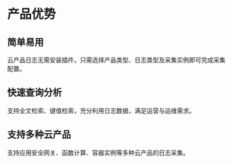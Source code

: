 # 产品优势

## 简单易用 
云产品日志无需安装插件，只需选择产品类型、日志类型及采集实例即可完成采集配置。  

## 快速查询分析 
支持全文检索、键值检索，充分利用日志数据，满足运营与运维需求。  

## 支持多种云产品
支持应用安全网关、函数计算、容器实例等多种云产品的日志采集。

